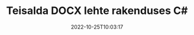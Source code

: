 ---
############################# Static ############################
layout: "auto-gen-merger"
date: 2022-10-25T10:03:17
draft: false
otherformats: dot dotm dotx epub html mht mhtml odp ods odt one otp ott pdf pps ppsx

############################# Head ############################
head_title: "Teisalda DOCX lehte teenuses C#"
head_description: "Teisaldage dokumendi DOCX lehed rakenduses C# mis tahes asukohta, kasutades dokumentide ühendamise API-t."

############################# Header ############################
title: "Teisalda DOCX lehte rakenduses C#"
description: "Teisaldage DOCX lehti mõne toote .NET koodireaga."
bg_image: "https://cms.admin.containerize.com/templates/aspose/App_Themes/V3/images/bg/header1.png"
bg_overlay: false
button:
    enable: true
    icon: "fas fa-arrow-down"
    label: "Laadige alla tasuta prooviversioon"
    link: "https://downloads.groupdocs.com/merger/net"

############################# SubMenu ############################
submenu:
    enable: true

    left:
        img_alt: "GroupDocs.Merger for .NET"
        image: "https://cms.admin.containerize.com/templates/groupdocs/images/product-logos/90x90-noborder/groupdocs-merger-net.png"
        product: "GroupDocs.Merger"
        platform: ".NET"

    middle:
        button:

            # button loop
            - link: "https://apireference.groupdocs.com/merger/net"
              text: "API viide"

            # button loop
            - link: "https://github.com/groupdocs-merger"
              text: "Koodi näited"

            # button loop
            - link: "https://products.groupdocs.app/merger/family"
              text: "Reaalajas demod"

            # button loop
            - link: "https://purchase.groupdocs.com/pricing/merger/net"
              text: "Hinnakujundus"

    right:
        link_download: "https://downloads.groupdocs.com/merger"
        link_learn: "https://docs.groupdocs.com/merger/net"
        link_buy: "https://purchase.groupdocs.com"

############################# About ############################
about:
    enable: true
    title: "Teave toote GroupDocs.Merger for .NET API kohta"
    content: |
        [GroupDocs.Merger for .NET](/et/merger/net/) pakub lihtsat lahendust mitmesuguste dokumendivormingute, sealhulgas PDF, Microsoft Office (Word, Excel, PowerPoint) turvaliseks liitmiseks ja jagamiseks , OneNote), OpenDocument, HTML, pildid ja paljud teised rakenduses .NET. Lisades vaid mõne koodirea, saate teha mitmeid dokumenditoiminguid, nagu teisaldamine, eemaldamine, pööramine, vahetamine, eraldamine või lehtede orientatsiooni muutmine dokumentides. Dokumentide ühendamise API toetab ka dokumendi lehtede eelvaate kuvamist pildina, et analüüsida dokumendi struktuuri, vormingut ja lehe sisu.
        
        GroupDocs.Merger API on õige valik ettevõtete lahenduste jaoks, mis vajavad faililehtede teisaldamise funktsioone. Neid API-sid toetavad hästi kõik suuremad operatsioonisüsteemid ja platvormid, sealhulgas .NET Framework, .NET Standard, .NET Core, Mono.

############################# Steps ############################
steps:
    enable: true
    title_left: "Teisalda DOCX faililehte tootes .NET"
    content_left: |
        [GroupDocs.Merger for .NET](/et/merger/net/) muudab C# arendajatel lihtsaks lehtede teisaldamise failis DOCX, rakendades mõnda lihtsat sammu .
        
        * Initsialiseerige **MoveOptions**, et määrata praegused ja uued leheküljenumbrid.
        * Looge **Merger** uus eksemplar ja edastage lähtedokumendi tee konstruktori parameetrina.
        * Helistage lehele **MovePage** ja edastage objekt **MoveOptions**.
        * Helistage käsule **Save** ja määrake tulemuseks oleva dokumendi salvestamise failitee.

    title_right: "Nõuded süsteemile"
    content_right: |
        GroupDocs.Merger for .NET API-sid toetavad kõik suuremad platvormid ja operatsioonisüsteemid. Enne alloleva koodi käivitamist veenduge, et teie süsteemi on installitud järgmised eeltingimused.

        * Operatsioonisüsteemid: Microsoft Windows, Linux, MacOS
        * Arenduskeskkonnad: Visual Studio, Xamarin, MonoDevelop
        * Raamistikud: .NET Framework, .NET Standard, .NET Core, Mono
        * Laadige alla toote GroupDocs.Merger for .NET uusim versioon saidilt [NuGet](https://www.nuget.org/packages/groupdocs.merger)
         
    code: |
     {{% merger/additional-styles %}}
     {{< merger/code-merger title="Kuidas teisaldada DOCX faililehte, kasutades C# näitekoodi">}}

        ```csharp    
        // Teisaldage DOCX faililehte GroupDocs.Merger API abil
        int pageNumber = 6;
        int newPageNumber = 1;

        // Initsialiseerige klass MoveOptions, et määrata praegused ja uued leheküljenumbrid
        MoveOptions moveOptions = new MoveOptions(pageNumber, newPageNumber);

        // Ühinemise käivitamine sisenddokumendiga DOCX
        using (Merger merger = new Merger("input.docx"))
          {
            // Kutsuge meetod MovePage ja edastage sellele objekt MoveOptions
            merger.MovePage(moveOptions);
    
            // Helistage salvestusmeetodile ja edastage soovitud failitee väljunddokumendi salvestamiseks
            merger.Save("output.docx");
          }
        ```
     {{< /merger/code-merger >}}

############################# Demos ############################
demos:
    enable: true
    title: "Reaalajas demod – teisaldage DOCX lehte võrgus"
    content: |
       Teisaldage kohe DOCX faililehte, külastades veebisaiti [GroupDocs.Merger Live Demos](https://products.groupdocs.app/splitter/move-pages/docx).
       Reaalajas demol on järgmised eelised.
        
############################# About Formats ############################
about_formats:
    enable: true

############################# More Formats ############################
more_formats:
    enable: true
    title: "Teiste dokumendivormingute lehtede teisaldamine"
    content: |
        .NET dokumenteerib failivormingute ja piltide ühendamise ja jagamise API. Teisaldage mõned populaarsed failivormingud, nagu allpool kirjeldatud.

############################# Back to top ###############################
back_to_top:
    enable: true
---